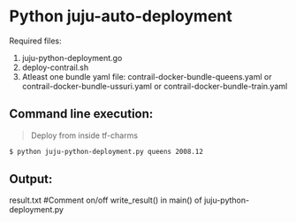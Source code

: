 # Python juju-auto-deployment
Required files:
1. juju-python-deployment.go
2. deploy-contrail.sh
3. Atleast one bundle yaml file: contrail-docker-bundle-queens.yaml or contrail-docker-bundle-ussuri.yaml or contrail-docker-bundle-train.yaml 


Command line execution:
-----------------------
> Deploy from inside tf-charms

```sh
$ python juju-python-deployment.py queens 2008.12
```

 
 Output:
 -------
 result.txt
 #Comment on/off write_result() in main() of juju-python-deployment.py
